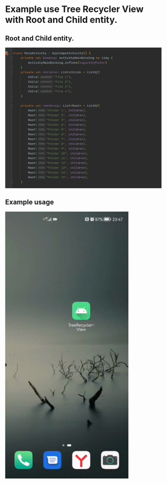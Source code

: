 # Example use Tree Recycler View with Root and Child entity.

## Root and Child entity.

<img src="https://github.com/gazievDima/TreeRecyclerView/blob/main/screenshot.jpg" width="500" height="450">

## Example usage

![](https://github.com/gazievDima/TreeRecyclerView/blob/main/gif.gif)
